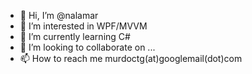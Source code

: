 - 👋 Hi, I’m @nalamar
- 👀 I’m interested in WPF/MVVM
- 🌱 I’m currently learning C#
- 💞️ I’m looking to collaborate on ...
- 📫 How to reach me murdoctg(at)googlemail(dot)com

<!---
nalamar/nalamar is a ✨ special ✨ repository because its `README.md` (this file) appears on your GitHub profile.
You can click the Preview link to take a look at your changes.
--->
